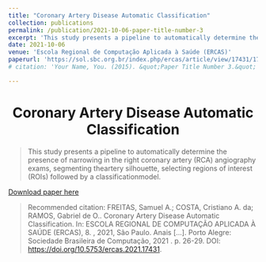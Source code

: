 ```yaml
---
title: "Coronary Artery Disease Automatic Classification"
collection: publications
permalink: /publication/2021-10-06-paper-title-number-3
excerpt: 'This study presents a pipeline to automatically determine the presence of narrowing in the right coronary artery (RCA).'
date: 2021-10-06
venue: 'Escola Regional de Computação Aplicada à Saúde (ERCAS)'
paperurl: 'https://sol.sbc.org.br/index.php/ercas/article/view/17431/17267'
# citation: 'Your Name, You. (2015). &quot;Paper Title Number 3.&quot; <i>Journal 1</i>. 1(3).'

---
```


<h1 align="center">
  <a>Coronary Artery Disease Automatic Classification</a>
  <br/> 
</h1>

> This study presents a pipeline to automatically determine the presence of narrowing in the right coronary artery (RCA) angiography exams, segmenting theartery silhouette, selecting regions of interest (ROIs) followed by a classificationmodel.

[Download paper here](https://sol.sbc.org.br/index.php/ercas/article/view/17431/17267)

> Recommended citation: FREITAS, Samuel A.; COSTA, Cristiano A. da; RAMOS, Gabriel de O.. Coronary Artery Disease Automatic Classification. In: ESCOLA REGIONAL DE COMPUTAÇÃO APLICADA À SAÚDE (ERCAS), 8. , 2021, São Paulo. Anais [...]. Porto Alegre: Sociedade Brasileira de Computação, 2021 . p. 26-29. DOI: https://doi.org/10.5753/ercas.2021.17431.